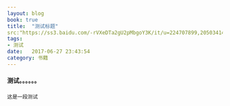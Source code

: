 ```yaml
---
layout: blog
book: true
title:  "测试标题"
src:"https://ss3.baidu.com/-rVXeDTa2gU2pMbgoY3K/it/u=224707899,2050341434&fm=202&src=766&mola=new&crop=v1"
tags:
- 测试
date:   2017-06-27 23:43:54
category: 书籍
---
```


#### 测试。。。。。。
    这是一段测试